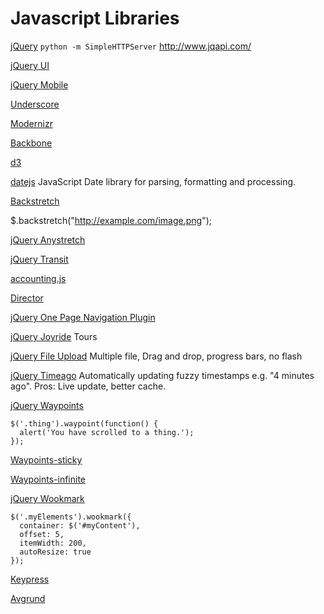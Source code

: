 Javascript Libraries
====================

[jQuery](http://jquery.com/)
`python -m SimpleHTTPServer`
http://www.jqapi.com/

[jQuery UI](http://jqueryui.com/)

[jQuery Mobile](http://jquerymobile.com/)

[Underscore](http://underscorejs.org/)




[Modernizr](http://modernizr.com/)

[Backbone](http://backbonejs.org/)

[d3](http://d3js.org/)

[datejs](http://code.google.com/p/datejs/)
JavaScript Date library for parsing, formatting and processing.

[Backstretch](http://srobbin.com/jquery-plugins/backstretch/)

   $.backstretch("http://example.com/image.png");

[jQuery Anystretch](https://github.com/danmillar/jquery-anystretch)

[jQuery Transit](http://ricostacruz.com/jquery.transit/)

[accounting.js](http://josscrowcroft.github.com/accounting.js/)

[Director](https://github.com/flatiron/director)

[jQuery One Page Navigation Plugin](http://trevordavis.net/blog/jquery-one-page-navigation-plugin/)

[jQuery Joyride](http://www.zurb.com/playground/jquery-joyride-feature-tour-plugin)
Tours

[jQuery File Upload](http://blueimp.github.com/jQuery-File-Upload/)
Multiple file, Drag and drop, progress bars, no flash

[jQuery Timeago](http://timeago.yarp.com/)
Automatically updating fuzzy timestamps e.g. "4 minutes ago". Pros: Live update, better cache.

[jQuery Waypoints](https://github.com/imakewebthings/jquery-waypoints)

    $('.thing').waypoint(function() {
      alert('You have scrolled to a thing.');
    });

[Waypoints-sticky](http://imakewebthings.com/jquery-waypoints/shortcuts/sticky-elements/)

[Waypoints-infinite](http://imakewebthings.com/jquery-waypoints/shortcuts/infinite-scroll/)

[jQuery Wookmark](http://www.wookmark.com/jquery-plugin)

    $('.myElements').wookmark({
      container: $('#myContent'),
      offset: 5,
      itemWidth: 200,
      autoResize: true
    });

[Keypress](http://dmauro.github.com/Keypress/)

[Avgrund](http://lab.hakim.se/avgrund/)

